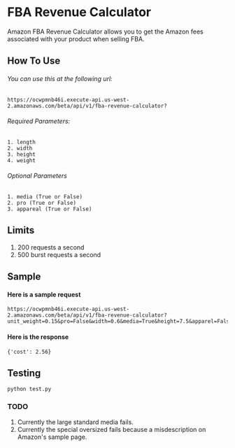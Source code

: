 # FBA Revenue Calculator
Amazon FBA Revenue Calculator allows you to get the Amazon fees associated with your product when selling FBA.

## How To Use
###### You can use this at the following url:

	https://ocwpmnb46i.execute-api.us-west-2.amazonaws.com/beta/api/v1/fba-revenue-calculator?

###### Required Parameters:

	1. length
	2. width
	3. height
	4. weight

###### Optional Parameters

	1. media (True or False)
	2. pro (True or False)
	3. appareal (True or False)


## Limits
1. 200 requests a second
2. 500 burst requests a second

## Sample
#### Here is a sample request
	https://ocwpmnb46i.execute-api.us-west-2.amazonaws.com/beta/api/v1/fba-revenue-calculator?unit_weight=0.15&pro=False&width=0.6&media=True&height=7.5&apparel=False&length=5.3

#### Here is the response
	{'cost': 2.56}

## Testing
	python test.py

### TODO
1. Currently the large standard media fails.
2. Currently the special oversized fails because a misdescription on Amazon's sample page.
